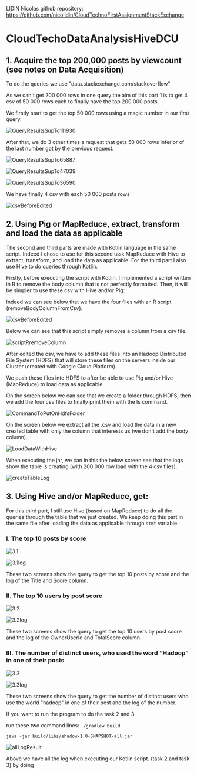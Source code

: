 LIDIN Nicolas
github repository: https://github.com/nicolidin/CloudTechnoFirstAssignmentStackExchange

# CloudTechoDataAnalysisHiveDCU

## 1. Acquire the top 200,000 posts by viewcount (see notes on Data Acquisition)

To do the queries we use "data.stackexchange.com/stackoverflow"

As we can't get 200 000 rows in one query the aim of this part 1 is to get 4 csv of 50 000 rows each to finally have the top 200 000 posts. 

We firstly start to get the top 50 000 rows using a magic number in our first query. 

![QueryResultsSupTo111930](./cloudScreen/QueryResultsSupTo111930.png)

After that, we do 3 other times a request that gets 50 000 rows inferior of the last number got by the previous request.

![QueryResultsSupTo65887](./cloudScreen/QueryResultsSupTo65887.png)

![QueryResultsSupTo47039](./cloudScreen/QueryResultsSupTo47039.png)

![QueryResultsSupTo36590](./cloudScreen/QueryResultsSupTo36590.png)

We have finally 4 csv with each 50 000 posts rows 

![csvBeforeEdited](./cloudScreen/csvBeforeEdited.png)



## 2. Using Pig or MapReduce, extract, transform and load the data as applicable

The second and third parts are made with Kotlin language in the same script. Indeed I chose to use for this second task MapReduce with Hive to extract, transform, and load the data as applicable. For the third part I also use Hive to do queries through Kotlin.

Firstly, before executing the script with Kotlin, I implemented a script written in R to remove the body column that is not perfectly formatted. Then, it will be simpler to use these csv with Hive and/or Pig:

Indeed we can see below that we have the four files with an R  script (removeBodyColumnFromCsv).

![csvBeforeEdited](./cloudScreen/csvBeforeEdited.png)

Below we can see that this script simply removes a column from a csv file.

![scriptRremoveColumn](./cloudScreen/scriptRremoveColumn.png)

After edited the csv, we have to add these files into an Hadoop Distributed File System (HDFS) that will store these files on the servers inside our Cluster (created with Google Cloud Platform).

We push these files into HDFS  to after be able to use Pig and/or Hive (MapReduce) to load data as applicable.

On the screen below we can see that we create a folder through HDFS, then we add the four csv files to finally print them with the ls command.

![CommandToPutOnHdfsFolder](./cloudScreen/CommandToPutOnHdfsFolder.png)

On the screen below we extract all the .csv  and load the data in a new created table with only the column that interests us (we don't add the body column).

![LoadDataWithHive](./cloudScreen/LoadDataWithHive.png)

When executing the jar, we can in this the below screen see that the logs show the table is creating (with 200 000 row load with the 4 csv files). 

![createTableLog](./cloudScreen/createTableLog.png)



## 3. Using Hive and/or MapReduce, get: 

For this third part, I still use Hive (based on MapReduce) to do all the queries through the table that we just created. We keep doing this part in the same file after loading the data as applicable through `stmt` variable.

### I. The top 10 posts by score

![3.1](./cloudScreen/3.1.png)

![3.1log](./cloudScreen/3.1log.png)

These two screens show the query to get the top 10 posts by score and the log of the Title and Score column.

### II. The top 10 users by post score

![3.2](./cloudScreen/3.2.png)

![3.2log](./cloudScreen/3.2log.png)

These two screens show the query to get the top 10 users by post score and the log of the OwnerUserId and TotalScore column.

### III. The number of distinct users, who used the word “Hadoop” in one of their posts

![3.3](./cloudScreen/3.3.png)

![3.3log](./cloudScreen/3.3log.png)

These two screens show the query to get the number of distinct users who use the world "hadoop" in one of their post and the log of the number.



If you want to run the program to do the task 2 and 3

run these two command lines:
`./gradlew build`

`java -jar build/libs/shadow-1.0-SNAPSHOT-all.jar`

![allLogResult](./cloudScreen/allLogResult.png)

Above we have all the log when executing our Kotlin script. (task 2 and task 3) by doing 